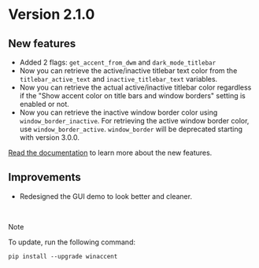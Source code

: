 # Version 2.1.0

## New features
- Added 2 flags: `get_accent_from_dwm` and `dark_mode_titlebar`
- Now you can retrieve the active/inactive titlebar text color from the `titlebar_active_text` and `inactive_titlebar_text` variables.
- Now you can retrieve the actual active/inactive titlebar color regardless if the "Show accent color on title bars and window borders" setting is enabled or not.
- Now you can retrieve the inactive window border color using `window_border_inactive`. For retrieving the active window border color, use `window_border_active`. `window_border` will be deprecated starting with version 3.0.0.

[Read the documentation](https://github.com/Valer100/winaccent?tab=readme-ov-file#-documentation) to learn more about the new features.

## Improvements
- Redesigned the GUI demo to look better and cleaner.

<br>

> [!NOTE]
> To update, run the following command:
>
> ```
> pip install --upgrade winaccent
> ```